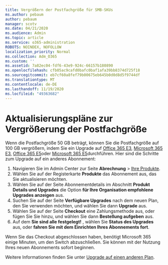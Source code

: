 ```yaml
---
title: Vergrößern der Postfachgröße für SMB-SKUs
ms.author: pebaum
author: pebaum
manager: scotv
ms.date: 04/21/2020
ms.audience: Admin
ms.topic: article
ms.service: o365-administration
ROBOTS: NOINDEX, NOFOLLOW
localization_priority: Normal
ms.collection: Adm_O365
ms.custom: ''
ms.assetid: 7a82ec04-fdf6-43e9-924c-66157b180890
ms.openlocfilehash: cfb05ac9cafd0bafc0baf1afa39bb8374d725f18
ms.sourcegitcommit: eb7cf60a8fef79b00675eb645b0d0d8d5f9744df
ms.translationtype: MT
ms.contentlocale: de-DE
ms.lasthandoff: 11/19/2020
ms.locfileid: "49363682"
---
```

# <a name="upgrade-plans-to-increase-mailbox-size"></a>Aktualisierungspläne zur Vergrößerung der Postfachgröße

Wenn die Postfachgröße 50 GB beträgt, können Sie die Postfachgröße auf 100 GB vergrößern, indem Sie ein Upgrade auf [Office 365 E3](https://www.microsoft.com/microsoft-365/enterprise/office-365-e3?rtc=1&activetab=pivot:overviewtab), [Microsoft 365 E3](https://www.microsoft.com/microsoft-365/enterprise/e3?activetab=pivot%3aoverviewtab), [Office 365 E5](https://www.microsoft.com/microsoft-365/enterprise/office-365-e5?rtc=1&activetab=pivot%3aoverviewtab)oder [Microsoft 365 E5](https://www.microsoft.com/microsoft-365/enterprise/e5?activetab=pivot%3aoverviewtab)durchführen. Hier sind die Schritte zum Upgrade auf ein anderes Abonnement:
  
1. Navigieren Sie im Admin Center zur Seite **Abrechnung** > [Ihre Produkte](https://go.microsoft.com/fwlink/p/?linkid=842054).
2. Wählen Sie auf der Registerkarte **Produkte** das Abonnement aus, das Sie aktualisieren möchten.
3. Wählen Sie auf der Seite Abonnementdetails im Abschnitt **Produkt Details und Upgrades** die Option **für Ihre Organisation empfohlene Upgrades anzeigen** aus.
4. Suchen Sie auf der Seite **Verfügbare Upgrades** nach dem neuen Plan, den Sie verwenden möchten, und wählen Sie dann **Upgrade** aus.
5. Wählen Sie auf der Seite **Checkout** eine Zahlungsmethode aus, oder fügen Sie Sie hinzu, und wählen Sie dann **Bestellung aufgeben** aus.
6. Auf dem **Sie sind alle festgelegt!** , wählen Sie **Status des Upgrades** aus, oder **fahren Sie mit dem Einrichten Ihres Abonnements fort**.

Wenn Sie das Checkout abgeschlossen haben, benötigt Microsoft 365 einige Minuten, um den Switch abzuschließen. Sie können mit der Nutzung Ihres neuen Abonnements sofort beginnen.

Weitere Informationen finden Sie unter [Upgrade auf einen anderen Plan](https://docs.microsoft.com/microsoft-365/commerce/subscriptions/upgrade-to-different-plan).